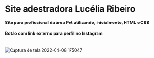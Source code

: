 # Site adestradora Lucélia Ribeiro
#### Site para profissional da área Pet utilizando, inicialmente, HTML e CSS
#### Botão com link externo para perfil no Instagram
#

![Captura de tela 2022-04-08 175047](https://user-images.githubusercontent.com/94813579/162528291-8eb7305a-b4eb-45a2-9e31-788a35b5a1a4.png)
